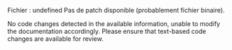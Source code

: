 Fichier : undefined
Pas de patch disponible (probablement fichier binaire).

No code changes detected in the available information, unable to modify the documentation accordingly. Please ensure that text-based code changes are available for review.
